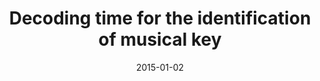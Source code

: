 ---
title: "Decoding time for the identification of musical key"
collection: publications
permalink: /publication/2015_decoding-time-for-the-identification-of-musical-ke
date: 2015-01-02
year: 2015
venue: 'Attention, Perception, &amp; Psychophysics'
authors: 'Farbood MM, Rowland J, Marcus GF, Ghitza O, Poeppel D'
number: '122'
citation: 'Farbood MM, Rowland J, Marcus GF, Ghitza O, Poeppel D (2015). Decoding time for the identification of musical key. Attention, Perception, &amp; Psychophysics.'
category: 'article'
---